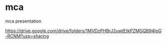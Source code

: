 # mca
mca presentation


https://drive.google.com/drive/folders/1MVDzPHBrJ2uwtEtkPZMGQB94IpG-RCNM?usp=sharing
